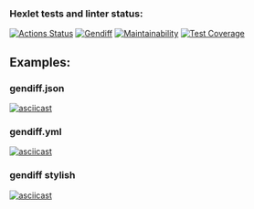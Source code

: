 ### Hexlet tests and linter status:
[![Actions Status](https://github.com/ignatiy-f/frontend-project-lvl2/workflows/hexlet-check/badge.svg)](https://github.com/ignatiy-f/frontend-project-lvl2/actions)
[![Gendiff](https://github.com/ignatiy-f/frontend-project-lvl2/workflows/Node.js_CI/badge.svg)](https://github.com/ignatiy-f/frontend-project-lvl2/actions/workflows/node.js.yml)
[![Maintainability](https://api.codeclimate.com/v1/badges/7a3fac631a8bb2f0541f/maintainability)](https://codeclimate.com/github/ignatiy-f/frontend-project-lvl2/maintainability)
[![Test Coverage](https://api.codeclimate.com/v1/badges/7a3fac631a8bb2f0541f/test_coverage)](https://codeclimate.com/github/ignatiy-f/frontend-project-lvl2/test_coverage)

## Examples:
### gendiff.json
[![asciicast](https://asciinema.org/a/RhVweJdkef5OnCh127CQDbFwW.svg)](https://asciinema.org/a/RhVweJdkef5OnCh127CQDbFwW)

### gendiff.yml
[![asciicast](https://asciinema.org/a/XUmc2xyyU9Lt58I6HO12VJ7C6.svg)](https://asciinema.org/a/XUmc2xyyU9Lt58I6HO12VJ7C6)

### gendiff stylish
[![asciicast](https://asciinema.org/a/wUqTe6aqPsS8Bz9g1hzJKQhFR.svg)](https://asciinema.org/a/wUqTe6aqPsS8Bz9g1hzJKQhFR)
